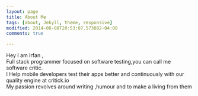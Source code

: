 ```yaml
---
layout: page
title: About Me
tags: [about, Jekyll, theme, responsive]
modified: 2014-08-08T20:53:07.573882-04:00
comments: true

---
```


Hey I am Irfan ,    
Full stack programmer focused on software testing,you can call me software critic.  
I Help mobile developers test their apps better and continuously with our quality engine at critick.io     
My passion revolves around writing  ,humour and to make a living from them
